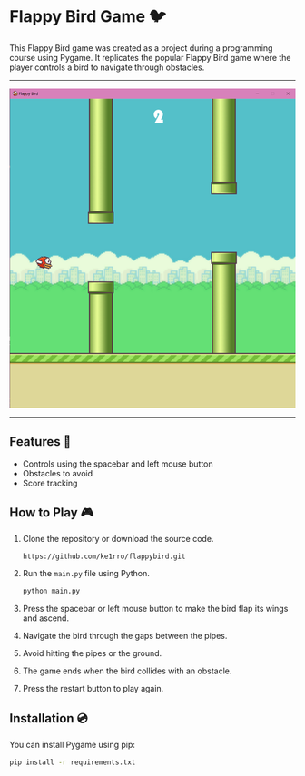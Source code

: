 # Flappy Bird Game 🐦

This Flappy Bird game was created as a project during a programming course using Pygame. It replicates the popular Flappy Bird game where the player controls a bird to navigate through obstacles.
___
![alt text](img/image.png)
___
## Features 🔎

- Controls using the spacebar and left mouse button
- Obstacles to avoid
- Score tracking

## How to Play 🎮

1. Clone the repository or download the source code.
   ```
   https://github.com/ke1rro/flappybird.git
   ```
2. Run the `main.py` file using Python.

    ```bash
    python main.py
    ```
3. Press the spacebar or left mouse button to make the bird flap its wings and ascend.
4. Navigate the bird through the gaps between the pipes.
5. Avoid hitting the pipes or the ground.
6. The game ends when the bird collides with an obstacle.
7. Press the restart button to play again.

## Installation 💿

You can install Pygame using pip:

```bash
pip install -r requirements.txt
```
